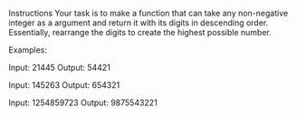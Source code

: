 Instructions
Your task is to make a function that can take any non-negative integer as a argument and return it with its digits in descending order. Essentially, rearrange the digits to create the highest possible number.

Examples:

Input: 21445 Output: 54421

Input: 145263 Output: 654321

Input: 1254859723 Output: 9875543221